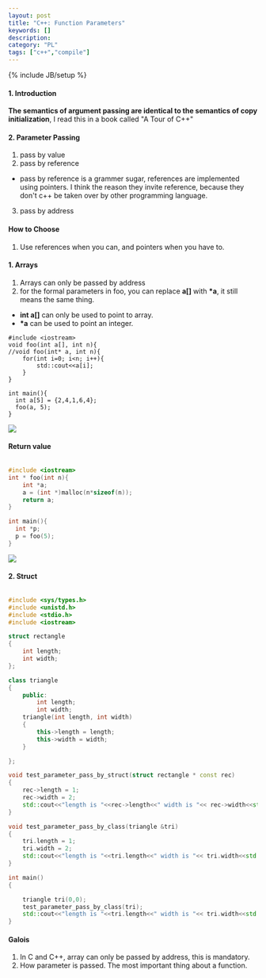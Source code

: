 ```yaml
--- 
layout: post 
title: "C++: Function Parameters" 
keywords: [] 
description: 
category: "PL"
tags: ["c++","compile"]
--- 
```

{% include JB/setup %}

#### 1. Introduction
**The semantics of argument passing are identical to the semantics of copy
initialization**, I read this in a book called "A Tour of C++"


#### 2. Parameter Passing
1. pass by value
2. pass by reference
- pass by reference is a grammer sugar, references are implemented using
  pointers. I think the reason they invite reference, because they don't c++ be
  taken over by other programming language.
3. pass by address



#### How to Choose
1. Use references when you can, and pointers when you have to.


#### 1. Arrays
1. Arrays can only be passed by address
2. for the formal parameters in foo, you can replace **a[]** with **\*a**, it
   still means the same thing. 
- **int a[]** can only be used to point to array.
- **\*a** can be used to point an integer.


```code
#include <iostream>
void foo(int a[], int n){
//void foo(int* a, int n){
    for(int i=0; i<n; i++){
        std::cout<<a[i];
    }
}

int main(){
  int a[5] = {2,4,1,6,4};
  foo(a, 5);
}
```
 
<img src="{{IMAGE_PATH}}/pl-cpp-function-parameter-array.png">


#### Return value
```cpp

#include <iostream>
int * foo(int n){
    int *a;
    a = (int *)malloc(n*sizeof(n));
    return a;
}

int main(){
  int *p;
  p = foo(5);
}
```
<img src="{{IMAGE_PATH}}/pl-cpp-function-parameter-array-return-value.png">


#### 2. Struct

```cpp

#include <sys/types.h>
#include <unistd.h>
#include <stdio.h>
#include <iostream>

struct rectangle
{
	int length;
	int width;
};

class triangle
{
	public:
		int length;
		int width;
	triangle(int length, int width)
	{
		this->length = length;
		this->width = width;
	}

};

void test_parameter_pass_by_struct(struct rectangle * const rec)
{
	rec->length = 1;
	rec->width = 2;
	std::cout<<"length is "<<rec->length<<" width is "<< rec->width<<std::endl;
}

void test_parameter_pass_by_class(triangle &tri)
{
	tri.length = 1;
	tri.width = 2;
	std::cout<<"length is "<<tri.length<<" width is "<< tri.width<<std::endl;
}

int main()
{

	triangle tri(0,0);
	test_parameter_pass_by_class(tri);
	std::cout<<"length is "<<tri.length<<" width is "<< tri.width<<std::endl;
}


```


#### Galois
1. In C and C++, array can only be passed by address, this is mandatory.
2. How parameter is passed. The most important thing about a function.

